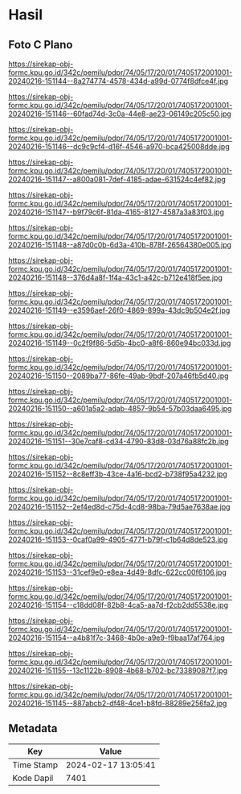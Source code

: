 # Hasil

## Foto C Plano

https://sirekap-obj-formc.kpu.go.id/342c/pemilu/pdpr/74/05/17/20/01/7405172001001-20240216-151144--8a274774-4578-434d-a99d-0774f8dfce4f.jpg

https://sirekap-obj-formc.kpu.go.id/342c/pemilu/pdpr/74/05/17/20/01/7405172001001-20240216-151146--60fad74d-3c0a-44e8-ae23-06149c205c50.jpg

https://sirekap-obj-formc.kpu.go.id/342c/pemilu/pdpr/74/05/17/20/01/7405172001001-20240216-151146--dc9c9cf4-d16f-4546-a970-bca425008dde.jpg

https://sirekap-obj-formc.kpu.go.id/342c/pemilu/pdpr/74/05/17/20/01/7405172001001-20240216-151147--a800a081-7def-4185-adae-631524c4ef82.jpg

https://sirekap-obj-formc.kpu.go.id/342c/pemilu/pdpr/74/05/17/20/01/7405172001001-20240216-151147--b9f79c6f-81da-4165-8127-4587a3a83f03.jpg

https://sirekap-obj-formc.kpu.go.id/342c/pemilu/pdpr/74/05/17/20/01/7405172001001-20240216-151148--a87d0c0b-6d3a-410b-878f-26564380e005.jpg

https://sirekap-obj-formc.kpu.go.id/342c/pemilu/pdpr/74/05/17/20/01/7405172001001-20240216-151148--376d4a8f-1f4a-43c1-a42c-b712e418f5ee.jpg

https://sirekap-obj-formc.kpu.go.id/342c/pemilu/pdpr/74/05/17/20/01/7405172001001-20240216-151149--e3596aef-26f0-4869-899a-43dc9b504e2f.jpg

https://sirekap-obj-formc.kpu.go.id/342c/pemilu/pdpr/74/05/17/20/01/7405172001001-20240216-151149--0c2f9f86-5d5b-4bc0-a8f6-860e94bc033d.jpg

https://sirekap-obj-formc.kpu.go.id/342c/pemilu/pdpr/74/05/17/20/01/7405172001001-20240216-151150--2089ba77-86fe-49ab-9bdf-207a46fb5d40.jpg

https://sirekap-obj-formc.kpu.go.id/342c/pemilu/pdpr/74/05/17/20/01/7405172001001-20240216-151150--a601a5a2-adab-4857-9b54-57b03daa6495.jpg

https://sirekap-obj-formc.kpu.go.id/342c/pemilu/pdpr/74/05/17/20/01/7405172001001-20240216-151151--30e7caf8-cd34-4790-83d8-03d76a88fc2b.jpg

https://sirekap-obj-formc.kpu.go.id/342c/pemilu/pdpr/74/05/17/20/01/7405172001001-20240216-151152--8c8eff3b-43ce-4a16-bcd2-b738f95a4232.jpg

https://sirekap-obj-formc.kpu.go.id/342c/pemilu/pdpr/74/05/17/20/01/7405172001001-20240216-151152--2ef4ed8d-c75d-4cd8-98ba-79d5ae7638ae.jpg

https://sirekap-obj-formc.kpu.go.id/342c/pemilu/pdpr/74/05/17/20/01/7405172001001-20240216-151153--0caf0a99-4905-4771-b79f-c1b64d8de523.jpg

https://sirekap-obj-formc.kpu.go.id/342c/pemilu/pdpr/74/05/17/20/01/7405172001001-20240216-151153--31cef9e0-e8ea-4d49-8dfc-622cc00f6106.jpg

https://sirekap-obj-formc.kpu.go.id/342c/pemilu/pdpr/74/05/17/20/01/7405172001001-20240216-151154--c18dd08f-82b8-4ca5-aa7d-f2cb2dd5538e.jpg

https://sirekap-obj-formc.kpu.go.id/342c/pemilu/pdpr/74/05/17/20/01/7405172001001-20240216-151154--a4b81f7c-3468-4b0e-a9e9-f9baa17af764.jpg

https://sirekap-obj-formc.kpu.go.id/342c/pemilu/pdpr/74/05/17/20/01/7405172001001-20240216-151155--13c1122b-8908-4b68-b702-bc73389087f7.jpg

https://sirekap-obj-formc.kpu.go.id/342c/pemilu/pdpr/74/05/17/20/01/7405172001001-20240216-151145--887abcb2-df48-4ce1-b8fd-88289e256fa2.jpg


## Metadata

| Key        | Value               |
| ---------- | ------------------- |
| Time Stamp | 2024-02-17 13:05:41 |
| Kode Dapil | 7401                |



